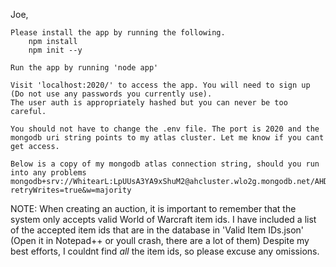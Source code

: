 Joe,

	Please install the app by running the following.
		npm install
		npm init --y

	Run the app by running 'node app'

	Visit 'localhost:2020/' to access the app. You will need to sign up (Do not use any passwords you currently use). 
	The user auth is appropriately hashed but you can never be too careful.

	You should not have to change the .env file. The port is 2020 and the mongodb uri string points to my atlas cluster. Let me know if you cant get access.

	Below is a copy of my mongodb atlas connection string, should you run into any problems
	mongodb+srv://WhitearL:LpUUsA3YA9xShuM2@ahcluster.wlo2g.mongodb.net/AHDB?retryWrites=true&w=majority

NOTE: 
	When creating an auction, it is important to remember that the system only accepts valid World of Warcraft item ids.
	I have included a list of the accepted item ids that are in the database in 'Valid Item IDs.json' (Open it in Notepad++ or youll crash, there are a lot of them)
	Despite my best efforts, I couldnt find *all* the item ids, so please excuse any omissions.